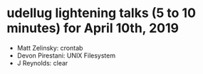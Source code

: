 # udellug lightening talks (5 to 10 minutes) for April 10th, 2019

- Matt Zelinsky: crontab
- Devon Pirestani: UNIX Filesystem
- J Reynolds: clear
